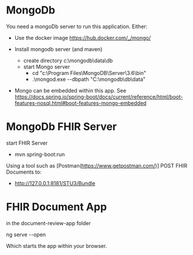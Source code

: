 
# MongoDb

You need a mongoDb server to run this application. Either:
 
- Use the docker image https://hub.docker.com/_/mongo/ 

- Install mongodb server (and maven) 
    - create directory c:\mongodb\data\db
    - start Mongo server
        - cd "c:\Program Files\MongoDB\Server\3.6\bin"
        - .\mongod.exe --dbpath "C:\mongodb\db\data"

- Mongo can be embedded within this app. See https://docs.spring.io/spring-boot/docs/current/reference/html/boot-features-nosql.html#boot-features-mongo-embedded 


# MongoDb FHIR Server

start FHIR Server 

- mvn spring-boot:run

Using a tool such as [Postman(https://www.getpostman.com/)] POST FHIR Documents to:

- http://127.0.0.1:8181/STU3/Bundle

# FHIR Document App

in the document-review-app folder

ng serve --open

Which starts the app within your browser.